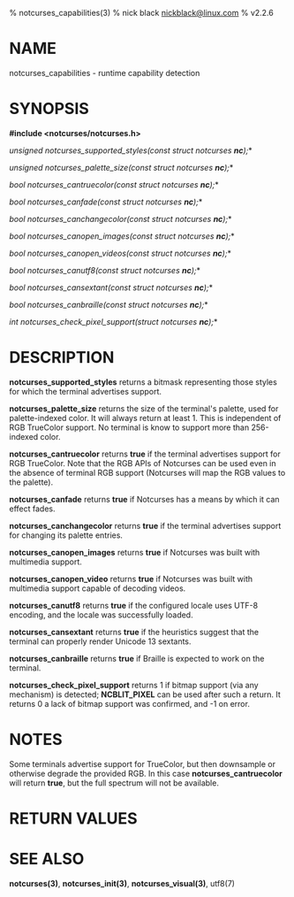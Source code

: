 % notcurses_capabilities(3)
% nick black <nickblack@linux.com>
% v2.2.6

# NAME

notcurses_capabilities - runtime capability detection

# SYNOPSIS

**#include <notcurses/notcurses.h>**

**unsigned notcurses_supported_styles(const struct notcurses* ***nc***);**

**unsigned notcurses_palette_size(const struct notcurses* ***nc***);**

**bool notcurses_cantruecolor(const struct notcurses* ***nc***);**

**bool notcurses_canfade(const struct notcurses* ***nc***);**

**bool notcurses_canchangecolor(const struct notcurses* ***nc***);**

**bool notcurses_canopen_images(const struct notcurses* ***nc***);**

**bool notcurses_canopen_videos(const struct notcurses* ***nc***);**

**bool notcurses_canutf8(const struct notcurses* ***nc***);**

**bool notcurses_cansextant(const struct notcurses* ***nc***);**

**bool notcurses_canbraille(const struct notcurses* ***nc***);**

**int notcurses_check_pixel_support(struct notcurses* ***nc***);**

# DESCRIPTION

**notcurses_supported_styles** returns a bitmask representing those styles
for which the terminal advertises support.

**notcurses_palette_size** returns the size of the terminal's palette, used
for palette-indexed color. It will always return at least 1. This is
independent of RGB TrueColor support. No terminal is know to support
more than 256-indexed color.

**notcurses_cantruecolor** returns **true** if the terminal advertises
support for RGB TrueColor. Note that the RGB APIs of Notcurses can be used
even in the absence of terminal RGB support (Notcurses will map the RGB
values to the palette).

**notcurses_canfade** returns **true** if Notcurses has a means by which
it can effect fades.

**notcurses_canchangecolor** returns **true** if the terminal advertises
support for changing its palette entries.

**notcurses_canopen_images** returns **true** if Notcurses was built with
multimedia support.

**notcurses_canopen_video** returns **true** if Notcurses was built with
multimedia support capable of decoding videos.

**notcurses_canutf8** returns **true** if the configured locale uses
UTF-8 encoding, and the locale was successfully loaded.

**notcurses_cansextant** returns **true** if the heuristics suggest
that the terminal can properly render Unicode 13 sextants.

**notcurses_canbraille** returns **true** if Braille is expected to work on the
terminal.

**notcurses_check_pixel_support** returns 1 if bitmap support (via any
mechanism) is detected; **NCBLIT_PIXEL** can be used after such a return.
It returns 0 a lack of bitmap support was confirmed, and -1 on error.

# NOTES

Some terminals advertise support for TrueColor, but then downsample or
otherwise degrade the provided RGB. In this case **notcurses_cantruecolor**
will return **true**, but the full spectrum will not be available.

# RETURN VALUES

# SEE ALSO

**notcurses(3)**,
**notcurses_init(3)**,
**notcurses_visual(3)**,
utf8(7)
